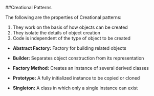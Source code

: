 ##Creational Patterns

The following are the properties of Creational patterns:
1. They work on the basis of how objects can be created
2. They isolate the details of object creation
3. Code is independent of the type of object to be created

  + **Abstract Factory:** Factory for building related objects

  + **Builder:** Separates object construction from its representation

  + **Factory Method:** Creates an instance of several derived classes

  + **Prototype:** A fully initialized instance to be copied or cloned

  + **Singleton:** A class in which only a single instance can exist
